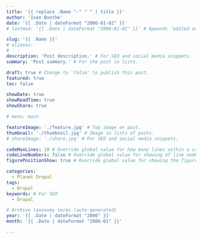 ```yaml
---
title: '{{ replace .Name "-" " " | title }}'
author: 'Ivan Boothe'
date: '{{ .Date | dateFormat "2006-01-02" }}'
# lastmod: '{{ .Date | dateFormat "2006-01-02" }}' # Appends 'edited on' to the publish date

slug: '{{ .Name }}'
# aliases:
#   -
description: 'Post description.' # For SEO and social media snippets.
summary: 'Post summary.' # For the post in lists.

draft: true # Change to 'false' to publish this post.
featured: true
toc: false

showDate: true
showReadTime: true
showShare: true

# menu: main

featureImage: './feature.jpg' # Top image on post.
thumbnail: './thumbnail.jpg' # Image in lists of posts.
# shareImage: './share.jpg' # For SEO and social media snippets.

codeMaxLines: 10 # Override global value for how many lines within a code block before auto-collapsing.
codeLineNumbers: false # Override global value for showing of line numbers within code block.
figurePositionShow: true # Override global value for showing the figure label.

categories:
  - Planet Drupal
tags:
  - Drupal
keywords: # For SEO
  - Drupal

# Archive taxonomy terms (auto-generated)
year: '{{ .Date | dateFormat "2006" }}'
month: '{{ .Date | dateFormat "2006-01" }}'

---
```


